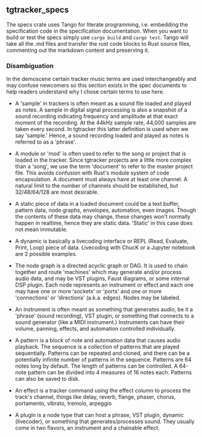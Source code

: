 ## tgtracker_specs

The specs crate uses Tango for literate programming, i.e. embedding the specification code in the specification documentation. When you want to build or test the specs simply use `cargo build` and `cargo test`. Tango will take all the .md files and transfer the rust code blocks to Rust source files, commenting out the markdown content and preserving it.

### Disambiguation

In the demoscene certain tracker music terms are used interchangeably and may confuse newcomers so this section exists in the spec documents to help readers understand why I chose certain terms to use here.

- A 'sample' in trackers is often meant as a sound file loaded and played as notes. A sample in digital signal processing is also a snapshot of a sound recording indicating frequency and amplitude at that exact moment of the recording. At the 44kHz sample rate, 44,000 samples are taken every second. In tgtracker this latter definition is used when we say 'sample.' Hence, a sound recording loaded and played as notes is referred to as a 'phrase'.

- A module or 'mod' is often used to refer to the song or project that is loaded in the tracker. Since tgtracker projects are a little more complex than a 'song', we use the term 'document' to refer to the master project file. This avoids confusion with Rust's module system of code encapsulation. A document must always have at least one channel. A natural limit to the number of channels should be established, but 32/48/64/128 are most desirable.

- A static piece of data in a loaded document could be a text buffer, pattern data, node graphs, envelopes, automation, even images. Though the contents of these data may change, these changes won't normally happen in realtime, hence they are static data. 'Static' in this case does not mean immutable.

- A dynamic is basically a livecoding interface or REPL (Read, Evaluate, Print, Loop) piece of data. Livecoding with ChucK or a Jupyter notebook are 2 possible examples.

- The node graph is a directed acyclic graph or DAG. It is used to chain together and route 'machines' which may generate and/or process audio data, and may be VST plugins, Faust diagrams, or some internal DSP plugin. Each node represents an instrument or effect and each one may have one or more 'sockets' or 'ports' and one or more 'connections' or 'directions' (a.k.a. edges). Nodes may be labeled.

- An instrument is often meant as something that generates audio, be it a 'phrase' (sound recording), VST plugin, or something that connects to a sound generator (like a MIDI instrument.) Instruments can have their volume, panning, effects, and automation controlled individually.

- A pattern is a block of note and automation data that causes audio playback. The sequence is a collection of patterns that are played sequentially. Patterns can be repeated and cloned, and there can be a potentially infinite number of patterns in the sequence. Patterns are 64 notes long by default. The length of patterns can be controlled. A 64-note pattern can be divided into 4 measures of 16 notes each. Patterns can also be saved to disk.

- An effect is a tracker command using the effect column to process the track's channel, things like delay, reverb, flange, phaser, chorus, portamento, vibrato, tremolo, arpeggio

- A plugin is a node type that can host a phrase, VST plugin, dynamic (livecoder), or something that generates/processes sound. They usually come in two flavors, an instrument and a chainable effect.
